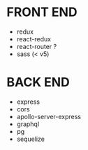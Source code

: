 # FRONT END

- redux
- react-redux
- react-router ?
- sass (< v5)

# BACK END

- express
- cors
- apollo-server-express
- graphql
- pg
- sequelize
